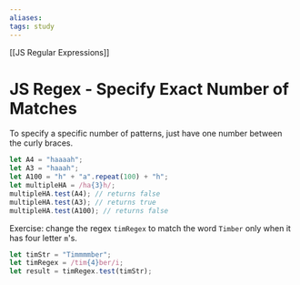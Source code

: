 ```yaml
---
aliases:
tags: study
---
```

[[JS Regular Expressions]]
# JS Regex - Specify Exact Number of Matches
To specify a specific number of patterns, just have one number between the curly braces.

```js
let A4 = "haaaah";
let A3 = "haaah";
let A100 = "h" + "a".repeat(100) + "h";
let multipleHA = /ha{3}h/;
multipleHA.test(A4); // returns false
multipleHA.test(A3); // returns true
multipleHA.test(A100); // returns false
```

Exercise: change the regex `timRegex` to match the word `Timber` only when it has four letter `m`'s.

```js
let timStr = "Timmmmber";
let timRegex = /tim{4}ber/i;
let result = timRegex.test(timStr);
```